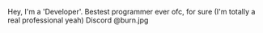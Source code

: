 Hey, I'm a 'Developer'.
Bestest programmer ever ofc, for sure
(I'm totally a real professional yeah)
Discord @burn.jpg
